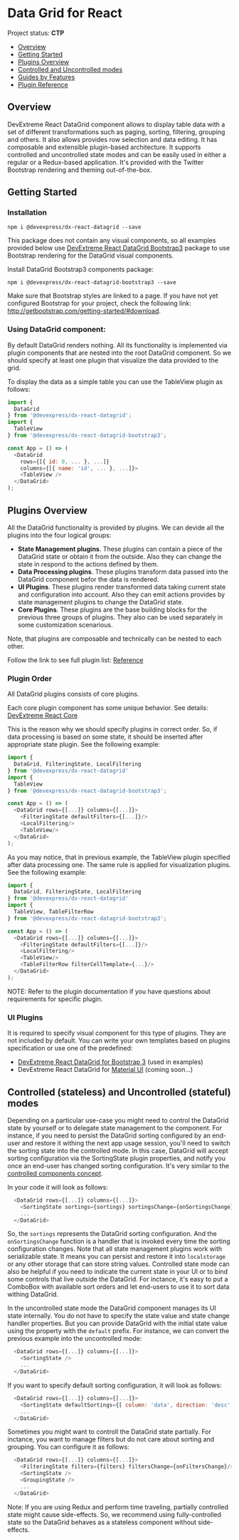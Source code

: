 # Data Grid for React

Project status: **CTP**

- [Overview](#overview)
- [Getting Started](#getting-started)
- [Plugins Overview](#plugins-overview)
- [Controlled and Uncontrolled modes](#controlled-and-uncontrolled-modes)
- [Guides by Features](guides)
- [Plugin Reference](reference)

## Overview

DevExtreme React DataGrid component allows to display table data with a set of different transformations such as paging, sorting, filtering, grouping and others. It also allows provides row selection and data editing. It has composable and extensible plugin-based architecture. It supports controlled and uncontrolled state modes and can be easily used in either a regular or a Redux-based application. It's provided with the Twitter Bootstrap rendering and theming out-of-the-box.

## Getting Started

### Installation

```
npm i @devexpress/dx-react-datagrid --save
```

This package does not contain any visual components, so all examples provided below use [DevExtreme React DataGrid Bootstrap3](../dx-react-datagrid-bootstrap3/README.md) package to use Bootstrap rendering for the DataGrid visual components.

Install DataGrid Bootstrap3 components package:

```
npm i @devexpress/dx-react-datagrid-bootstrap3 --save
```

Make sure that Bootstrap styles are linked to a page. If you have not yet configured Bootstrap for your project, check the following link: http://getbootstrap.com/getting-started/#download.

### Using DataGrid component:

By default DataGrid renders nothing. All its functionality is implemented via plugin components that are nested into the root DataGrid component. So we should specify at least one plugin that visualize the data provided to the grid.

To display the data as a simple table you can use the TableView plugin as follows:

```js
import {
  DataGrid
} from '@devexpress/dx-react-datagrid';
import {
  TableView
} from '@devexpress/dx-react-datagrid-bootstrap3';

const App = () => (
  <DataGrid
    rows={[{ id: 0, ... }, ...]}
    columns={[{ name: 'id', ... }, ...]}>
    <TableView />
  </DataGrid>
);
```

## Plugins Overview

All the DataGrid functionality is provided by plugins. We can devide all the plugins into the four logical groups:

- **State Management plugins**. These plugins can contain a piece of the DataGrid state or obtain it from the outside. Also they can change the state in respond to the actions defined by them.
- **Data Processing plugins**. These plugins transform data passed into the DataGrid component befor the data is rendered.
- **UI Plugins**. These plugins render transformed data taking current state and configuration into account. Also they can emit actions provides by state management plugins to change the DataGrid state.
- **Core Plugins**. These plugins are the base building blocks for the previous three groups of plugins. They also can be used separately in some customization scenarious.

Note, that plugins are composable and technically can be nested to each other.

Follow the link to see full plugin list: [Reference](#reference)

### Plugin Order

All DataGrid plugins consists of core plugins.

Each core plugin component has some unique behavior. See details: [DevExtreme React Core](../dx-react-core/README.md)

This is the reason why we should specify plugins in correct order. So, if data processing is based on some state, it should be inserted after appropriate state plugin. See the following example:

```js
import {
  DataGrid, FilteringState, LocalFiltering
} from '@devexpress/dx-react-datagrid'
import {
  TableView
} from '@devexpress/dx-react-datagrid-bootstrap3';

const App = () => (
  <DataGrid rows={[...]} columns={[...]}>
    <FilteringState defaultFilters={[...]}/>
    <LocalFiltering/>
    <TableView/>
  </DataGrid>
);
```

As you may notice, that in previous example, the TableView plugin specified after data processing one. The same rule is applied for visualization plugins. See the following example:

```js
import {
  DataGrid, FilteringState, LocalFiltering
} from '@devexpress/dx-react-datagrid'
import {
  TableView, TableFilterRow
} from '@devexpress/dx-react-datagrid-bootstrap3';

const App = () => (
  <DataGrid rows={[...]} columns={[...]}>
    <FilteringState defaultFilters={[...]}/>
    <LocalFiltering/>
    <TableView/>
    <TableFilterRow filterCellTemplate={...}/>
  </DataGrid>
);
```

NOTE: Refer to the plugin documentation if you have questions about requirements for specific plugin.

### UI Plugins

It is required to specify visual component for this type of plugins. They are not included by default. You can write your own templates based on plugins specification or use one of the predefined:
- [DevExtreme React DataGrid for Bootstrap 3](../dx-react-datagrid-bootstrap3/README.md) (used in examples)
- DevExtreme React DataGrid for [Material UI](http://www.material-ui.com) (coming soon...)

## Controlled (stateless) and Uncontrolled (stateful) modes

Depending on a particular use-case you might need to control the DataGrid state by yourself or to delegate state management to the component. For instance,
if you need to persist the DataGrid sorting configured by an end-user and restore it withing the next app usage session, you'll need to switch the sorting
state into the controlled mode. In this case, DataGrid will accept sorting configuration via the SortingState plugin properties, and notify you once an
end-user has changed sorting configuration. It's very similar to the [controlled components concept](https://facebook.github.io/react/docs/forms.html#controlled-components).

In your code it will look as follows:

```js
  <DataGrid rows={[...]} columns={[...]}>
    <SortingState sortings={sortings} sortingsChange={onSortingsChange} />
    ...
  </DataGrid>
```

So, the `sortings` represents the DataGrid sorting configuration. And the `onSortingsChange` function is a handler that is invoked every time the sorting configuration changes.
Note that all state management plugins work with serializable state. It means you can persist and restore it into `localstorage` or any other storage that can store string
values. Controlled state mode can also be helpful if you need to indicate the current state in your UI or to bind some controls that live outside the DataGrid. For inctance,
it's easy to put a ComboBox with available sort orders and let end-users to use it to sort data withing DataGrid.

In the uncontrolled state mode the DataGrid component manages its UI state internally. You do not have to specify the state value and state change handler properties. But you can
provide DataGrid with the initial state value using the property with the `default` prefix. For instance, we can convert the previous example into the uncontrolled mode:

```js
  <DataGrid rows={[...]} columns={[...]}>
    <SortingState />
    ...
  </DataGrid>
```

If you want to specify default sorting configuration, it will look as follows:

```js
  <DataGrid rows={[...]} columns={[...]}>
    <SortingState defaultSortings={[ column: 'data', direction: 'desc' ]} />
    ...
  </DataGrid>
```

Sometimes you might want to controll the DataGrid state partially. For inctance, you want to manage filters but do not care about sorting and grouping. You can configure it as 
follows:

```js
  <DataGrid rows={[...]} columns={[...]}>
    <FilteringState filters={filters} filtersChange={onFiltersChange}/>
    <SortingState />
    <GroupingState />
    ...
  </DataGrid>
```

Note: If you are using Redux and perform time traveling, partially controlled state might cause side-effects. So, we recommend using fully-controlled state so the DataGrid
behaves as a stateless component without side-effects.
